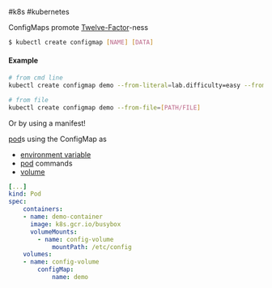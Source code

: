 #k8s #kubernetes 

ConfigMaps promote [Twelve-Factor](/Twelve-Factor)-ness

```sh
$ kubectl create configmap [NAME] [DATA]
```

#### Example
```sh
# from cmd line
kubectl create configmap demo --from-literal=lab.difficulty=easy --from-literal=lab.resolution=high

# from file
kubectl create configmap demo --from-file=[PATH/FILE]
```

Or by using a manifest!

[pod](/techstack/gcp/pod.md)s using the ConfigMap as
- [environment variable](/environment%20variable)
- [pod](/techstack/gcp/pod.md) commands
- [volume](/techstack/k8s/volume.md)
```yaml
[...]
kind: Pod
spec:
	containers:
	- name: demo-container
	  image: k8s.gcr.io/busybox
	  volumeMounts:
		- name: config-volume
			mountPath: /etc/config
	volumes:
	- name: config-volume
		configMap:
			name: demo
```